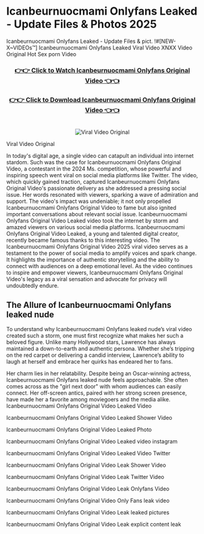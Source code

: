 # Icanbeurnuocmami Onlyfans Leaked - Update Files & Photos 2025

Icanbeurnuocmami Onlyfans Leaked - Update Files & pict. !#[NEW-X~VIDEOs™] Icanbeurnuocmami Onlyfans Leaked Viral Video XNXX Video Original Hot Sex porn Video
<br>
<div align="center">
<h3><a href="https://links2leaks.com/icanbeurnuocmami" rel="nofollow">👉👉 Click to Watch Icanbeurnuocmami Onlyfans Original Video 👈👈</a></h3>
<h3><a href="https://links2leaks.com/icanbeurnuocmami" rel="nofollow">👉👉 Click to Download Icanbeurnuocmami Onlyfans Original Video 👈👈</a></h3>
<br>
<a href="https://links2leaks.com/icanbeurnuocmami" rel="nofollow"><img src="https://i.ibb.co/Gkj2r4b/banner.png" alt="Viral Video Original" style="max-width: 100%; display: inline-block;" data-target="animated-image.originalImage"></a>
</div>

Viral Video Original

In today's digital age, a single video can catapult an individual into internet stardom. Such was the case for Icanbeurnuocmami Onlyfans Original Video, a contestant in the 2024 Ms. competition, whose powerful and inspiring speech went viral on social media platforms like Twitter.
The video, which quickly gained traction, captured Icanbeurnuocmami Onlyfans Original Video's passionate delivery as she addressed a pressing social issue. Her words resonated with viewers, sparking a wave of admiration and support. The video's impact was undeniable; it not only propelled Icanbeurnuocmami Onlyfans Original Video to fame but also ignited important conversations about relevant social issue.
Icanbeurnuocmami Onlyfans Original Video Leaked video took the internet by storm and amazed viewers on various social media platforms. Icanbeurnuocmami Onlyfans Original Video Leaked, a young and talented digital creator, recently became famous thanks to this interesting video.
The Icanbeurnuocmami Onlyfans Original Video 2025 viral video serves as a testament to the power of social media to amplify voices and spark change. It highlights the importance of authentic storytelling and the ability to connect with audiences on a deep emotional level. As the video continues to inspire and empower viewers, Icanbeurnuocmami Onlyfans Original Video's legacy as a viral sensation and advocate for privacy will undoubtedly endure.

<h2>The Allure of Icanbeurnuocmami Onlyfans leaked nude</h2>


To understand why Icanbeurnuocmami Onlyfans leaked nude’s viral video created such a storm, one must first recognize what makes her such a beloved figure. Unlike many Hollywood stars, Lawrence has always maintained a down-to-earth and authentic persona. Whether she’s tripping on the red carpet or delivering a candid interview, Lawrence’s ability to laugh at herself and embrace her quirks has endeared her to fans.

Her charm lies in her relatability. Despite being an Oscar-winning actress, Icanbeurnuocmami Onlyfans leaked nude feels approachable. She often comes across as the "girl next door" with whom audiences can easily connect. Her off-screen antics, paired with her strong screen presence, have made her a favorite among moviegoers and the media alike.
Icanbeurnuocmami Onlyfans Original Video Leaked Video

Icanbeurnuocmami Onlyfans Original Video Leaked Shower Video

Icanbeurnuocmami Onlyfans Original Video Leaked Photo

Icanbeurnuocmami Onlyfans Original Video Leaked video instagram

Icanbeurnuocmami Onlyfans Original Video Leaked Video Twitter

Icanbeurnuocmami Onlyfans Original Video Leak Shower Video

Icanbeurnuocmami Onlyfans Original Video Leak Twitter Video

Icanbeurnuocmami Onlyfans Original Video Leak Onlyfans Video

Icanbeurnuocmami Onlyfans Original Video Only Fans leak video

Icanbeurnuocmami Onlyfans Original Video Leak leaked pictures

Icanbeurnuocmami Onlyfans Original Video Leak explicit content leak